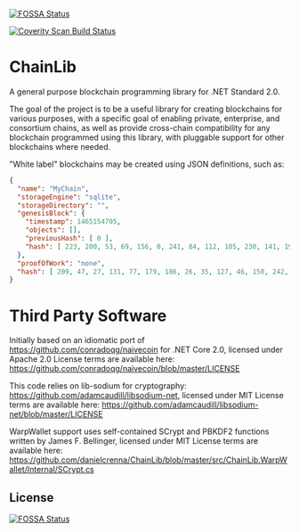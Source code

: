 [![FOSSA Status](https://app.fossa.io/api/projects/git%2Bgithub.com%2Fdanielcrenna%2FChainLib.svg?type=shield)](https://app.fossa.io/projects/git%2Bgithub.com%2Fdanielcrenna%2FChainLib?ref=badge_shield)

<a href="https://scan.coverity.com/projects/danielcrenna-chainlib">
  <img alt="Coverity Scan Build Status"
       src="https://img.shields.io/coverity/scan/14680.svg"/>
</a>

ChainLib
=========

A general purpose blockchain programming library for .NET Standard 2.0.

The goal of the project is to be a useful library for creating blockchains for various purposes, with a specific goal of enabling private, enterprise, and consortium chains,
as well as provide cross-chain compatibility for any blockchain programmed using this library, with pluggable support for other blockchains where needed.

"White label" blockchains may be created using JSON definitions, such as:

```json
{
  "name": "MyChain",
  "storageEngine": "sqlite",
  "storageDirectory": "",
  "genesisBlock": {
    "timestamp": 1465154705,
    "objects": [],
    "previousHash": [ 0 ],
    "hash": [ 223, 200, 53, 69, 156, 0, 241, 84, 112, 105, 230, 141, 19, 145, 92, 120, 96, 73, 218, 216, 195, 150, 243, 213, 69, 192, 77, 148, 75, 47, 111, 149 ]
  },
  "proofOfWork": "none",
  "hash": [ 209, 47, 27, 131, 77, 179, 186, 26, 35, 127, 46, 150, 242, 141, 251, 47, 70, 14, 188, 126, 33, 176, 205, 113, 72, 50, 50, 139, 71, 9, 188, 181 ]
}
```

Third Party Software
====================

Initially based on an idiomatic port of https://github.com/conradoqg/naivecoin for .NET Core 2.0, licensed under Apache 2.0
License terms are available here: https://github.com/conradoqg/naivecoin/blob/master/LICENSE

This code relies on lib-sodium for cryptography: https://github.com/adamcaudill/libsodium-net, licensed under MIT
License terms are available here: https://github.com/adamcaudill/libsodium-net/blob/master/LICENSE

WarpWallet support uses self-contained SCrypt and PBKDF2 functions written by James F. Bellinger, licensed under MIT
License terms are available here: https://github.com/danielcrenna/ChainLib/blob/master/src/ChainLib.WarpWallet/Internal/SCrypt.cs

## License
[![FOSSA Status](https://app.fossa.io/api/projects/git%2Bgithub.com%2Fdanielcrenna%2FChainLib.svg?type=large)](https://app.fossa.io/projects/git%2Bgithub.com%2Fdanielcrenna%2FChainLib?ref=badge_large)